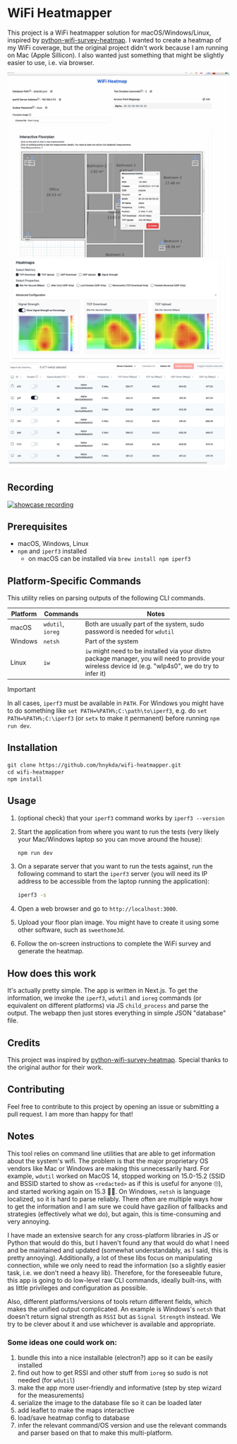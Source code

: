 # WiFi Heatmapper

This project is a WiFi heatmapper solution for macOS/Windows/Linux, inspired by [python-wifi-survey-heatmap](https://github.com/jantman/python-wifi-survey-heatmap). I wanted to create a heatmap of my WiFi coverage, but the original project didn't work because I am running on Mac (Apple Sillicon). I also wanted just something that might be slightly easier to use, i.e. via browser.

![Screenshot](docs/top1.jpg)
![Screenshot](docs/top2.jpg)

## Recording

[![showcase recording](https://img.youtube.com/vi/pXlm-eWaJCs/0.jpg)](https://www.youtube.com/watch?v=pXlm-eWaJCs)

## Prerequisites

- macOS, Windows, Linux
- `npm` and `iperf3` installed
  - on macOS can be installed via `brew install npm iperf3`

## Platform-Specific Commands

This utility relies on parsing outputs of the following CLI commands.

| Platform | Commands          | Notes                                                                                                                                                   |
| -------- | ----------------- | --------------------------------------------------------------------------------------------------------------------------------------------------------|
| macOS    | `wdutil`, `ioreg` | Both are usually part of the system, sudo password is needed for `wdutil`                                                                               |
| Windows  | `netsh`           | Part of the system                                                                                                                                      |
| Linux    | `iw`              | `iw` might need to be installed via your distro package manager, you will need to provide your wireless device id (e.g. "wlp4s0", we do try to infer it)|

> [!IMPORTANT]  
> In all cases, `iperf3` must be available in `PATH`. For Windows you might have to do something like `set PATH=%PATH%;C:\path\to\iperf3`, e.g. do `set PATH=%PATH%;C:\iperf3` (or `setx` to make it permanent) before running `npm run dev`.

## Installation

    git clone https://github.com/hnykda/wifi-heatmapper.git
    cd wifi-heatmapper
    npm install

## Usage

1. (optional check) that your `iperf3` command works by `iperf3 --version`
1. Start the application from where you want to run the tests (very likely your Mac/Windows laptop so you can move around the house):

   ```bash
   npm run dev
   ```

2. On a separate server that you want to run the tests against, run the following command to start the `iperf3` server (you will need its IP address to be accessible from the laptop running the application):

   ```bash
   iperf3 -s
   ```

3. Open a web browser and go to `http://localhost:3000`.

4. Upload your floor plan image. You might have to create it using some other software, such as `sweethome3d`.

5. Follow the on-screen instructions to complete the WiFi survey and generate the heatmap.

## How does this work

It's actually pretty simple. The app is written in Next.js. To get the information, we invoke the `iperf3`, `wdutil` and `ioreg` commands (or equivalent on different platforms) via JS `child_process` and parse the output. The webapp then just stores everything in simple JSON "database" file.

## Credits

This project was inspired by [python-wifi-survey-heatmap](https://github.com/jantman/python-wifi-survey-heatmap). Special thanks to the original author for their work.

## Contributing

Feel free to contribute to this project by opening an issue or submitting a pull request. I am more than happy for that!

## Notes

This tool relies on command line utilities that are able to get information about the system's wifi. The problem is that the major proprietary OS vendors like Mac or Windows are making this unnecessarily hard. For example, `wdutil` worked on MacOS 14, stopped working on 15.0-15.2 (SSID and BSSID started to show as `<redacted>` as if this is useful for anyone 🙄), and started working again on 15.3 🤷‍♂️. On Windows, `netsh` is language localized, so it is hard to parse reliably. There often are multiple ways how to get the information and I am sure we could have gazilion of fallbacks and strategies (effectively what we do), but again, this is time-consuming and very annoying.

I have made an extensive search for any cross-platform libraries in JS or Python that would do this, but I haven't found any that would do what I need and be maintained and updated (somewhat understandably, as I said, this is pretty annoying). Additionally, a lot of these libs focus on manipulating connection, while we only need to read the information (so a slightly easier task, i.e. we don't need a heavy lib). Therefore, for the foreseeable future, this app is going to do low-level raw CLI commands, ideally built-ins, with as little privileges and configuration as possible.

Also, different platforms/versions of tools return different fields, which makes the unified output complicated. An example is Windows's `netsh` that doesn't return signal strength as `RSSI` but as `Signal Strength` instead. We try to be clever about it and use whichever is available and appropriate.

### Some ideas one could work on:

1. bundle this into a nice installable (electron?) app so it can be easily installed
2. find out how to get RSSI and other stuff from `ioreg` so sudo is not needed (for `wdutil`)
3. make the app more user-friendly and informative (step by step wizard for the measurements)
4. serialize the image to the database file so it can be loaded later
5. add leaflet to make the maps interactive
6. load/save heatmap config to database
7. infer the relevant command/OS version and use the relevant commands and parser based on that to make this multi-platform.
